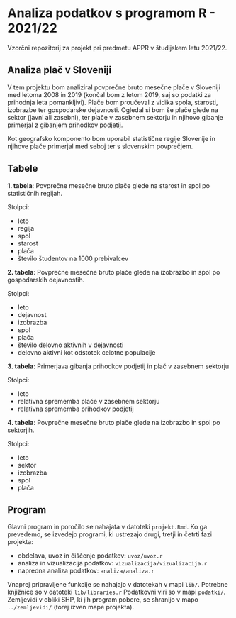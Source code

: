 # Analiza podatkov s programom R - 2021/22

Vzorčni repozitorij za projekt pri predmetu APPR v študijskem letu 2021/22. 

## Analiza plač v Sloveniji

V tem projektu bom analiziral povprečne bruto mesečne plače v Sloveniji med letoma 2008 in 2019 (končal bom z letom 2019, saj so podatki za prihodnja leta pomankljivi). Plače bom proučeval z vidika spola, starosti, izobrazbe  ter gospodarske dejavnosti. Ogledal si bom še plače glede na sektor (javni ali zasebni), ter plače v zasebnem sektorju in njihovo gibanje primerjal z gibanjem prihodkov podjetij.

Kot geografsko komponento bom uporabil statistične regije Slovenije in njihove plače primerjal med seboj ter s slovenskim povprečjem. 

## Tabele

__1. tabela__: Povprečne mesečne bruto plače glede na starost in spol po statističnih regijah.
  
Stolpci:

* leto
* regija
* spol
* starost
* plača
* število študentov na 1000 prebivalcev
      
__2. tabela__: Povprečne mesečne bruto plače glede na izobrazbo in spol po gospodarskih dejavnostih.
  
Stolpci:

* leto
* dejavnost
* izobrazba
* spol
* plača
* število delovno aktivnih v dejavnosti
* delovno aktivni kot odstotek celotne populacije
    
__3. tabela__: Primerjava gibanja prihodkov podjetij in plač v zasebnem sektorju
  
Stolpci:

* leto
* relativna sprememba plače v zasebnem sektorju
* relativna sprememba prihodkov podjetij
    
__4. tabela__: Povprečne mesečne bruto plače glede na izobrazbo in spol po sektorjih.
  
Stolpci:

* leto
* sektor
* izobrazba
* spol
* plača 


## Program

Glavni program in poročilo se nahajata v datoteki `projekt.Rmd`.
Ko ga prevedemo, se izvedejo programi, ki ustrezajo drugi, tretji in četrti fazi projekta:

* obdelava, uvoz in čiščenje podatkov: `uvoz/uvoz.r`
* analiza in vizualizacija podatkov: `vizualizacija/vizualizacija.r`
* napredna analiza podatkov: `analiza/analiza.r`

Vnaprej pripravljene funkcije se nahajajo v datotekah v mapi `lib/`.
Potrebne knjižnice so v datoteki `lib/libraries.r`
Podatkovni viri so v mapi `podatki/`.
Zemljevidi v obliki SHP, ki jih program pobere,
se shranijo v mapo `../zemljevidi/` (torej izven mape projekta).
